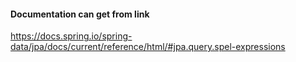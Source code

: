 #### Documentation can get from link
https://docs.spring.io/spring-data/jpa/docs/current/reference/html/#jpa.query.spel-expressions
